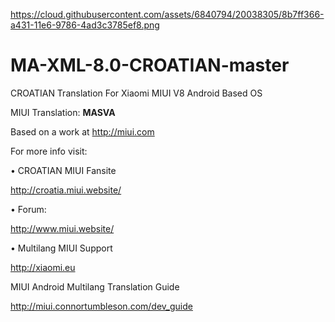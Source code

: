 https://cloud.githubusercontent.com/assets/6840794/20038305/8b7ff366-a431-11e6-9786-4ad3c3785ef8.png

MA-XML-8.0-CROATIAN-master
==========================

CROATIAN Translation For Xiaomi MIUI V8 Android Based OS


 MIUI Translation: **MASVA**

 Based on a work at http://miui.com


 For more info visit:
 
 • CROATIAN MIUI Fansite

   http://croatia.miui.website/
   
 • Forum:

  http://www.miui.website/
  
 • Multilang MIUI Support
 
   http://xiaomi.eu


  MIUI Android Multilang Translation Guide

  http://miui.connortumbleson.com/dev_guide
